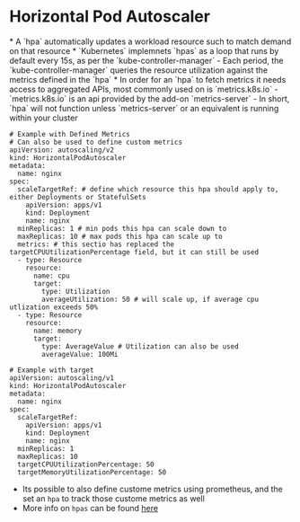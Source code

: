 <h1>Horizontal Pod Autoscaler</h1>
* A `hpa` automatically updates a workload resource such to match demand on that resource
* `Kubernetes` implemnets `hpas` as a loop that runs by default every 15s, as per the `kube-controller-manager`
  - Each period, the `kube-controller-manager` queries the resource utilization against the metrics defined in the `hpa`
* In order for an `hpa` to fetch metrics it needs access to aggregated APIs, most commonly used on is `metrics.k8s.io`
  - `metrics.k8s.io` is an api provided by the add-on `metrics-server`
  - In short, `hpa` will not function unless `metrics-server` or an equivalent is running within your cluster

```
# Example with Defined Metrics
# Can also be used to define custom metrics
apiVersion: autoscaling/v2
kind: HorizontalPodAutoscaler
metadata:
  name: nginx
spec:
  scaleTargetRef: # define which resource this hpa should apply to, either Deployments or StatefulSets
    apiVersion: apps/v1
    kind: Deployment 
    name: nginx
  minReplicas: 1 # min pods this hpa can scale down to
  maxReplicas: 10 # max pods this hpa can scale up to
  metrics: # this sectio has replaced the targetCPUUtilizationPercentage field, but it can still be used
  - type: Resource 
    resource: 
      name: cpu
      target:
        type: Utilization
        averageUtilization: 50 # will scale up, if average cpu utlization exceeds 50%
  - type: Resource
    resource:
      name: memory
      target:
        type: AverageValue # Utilization can also be used 
        averageValue: 100Mi

# Example with target
apiVersion: autoscaling/v1
kind: HorizontalPodAutoscaler
metadata:
  name: nginx
spec:
  scaleTargetRef:
    apiVersion: apps/v1
    kind: Deployment
    name: nginx
  minReplicas: 1
  maxReplicas: 10
  targetCPUUtilizationPercentage: 50
  targetMemoryUtilizationPercentage: 50
```

* Its possible to also define custome metrics using prometheus, and the set an `hpa` to track those custome metrics as well
* More info on `hpas` can be found [here](https://kubernetes.io/docs/tasks/run-application/horizontal-pod-autoscale-walkthrough/)
